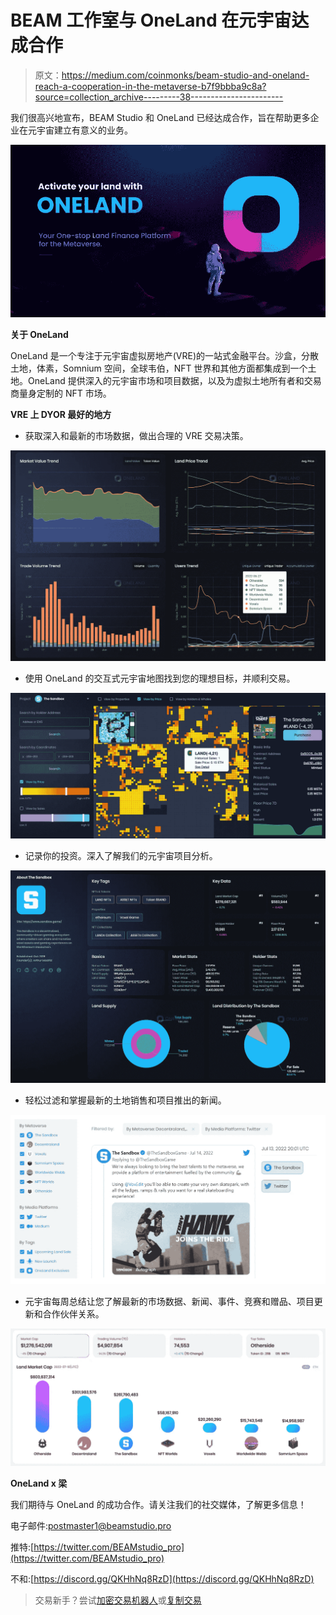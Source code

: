 # BEAM 工作室与 OneLand 在元宇宙达成合作

> 原文：<https://medium.com/coinmonks/beam-studio-and-oneland-reach-a-cooperation-in-the-metaverse-b7f9bbba9c8a?source=collection_archive---------38----------------------->

我们很高兴地宣布，BEAM Studio 和 OneLand 已经达成合作，旨在帮助更多企业在元宇宙建立有意义的业务。

![](img/204788e88a75aa809afa713f43dd329e.png)

**关于 OneLand**

OneLand 是一个专注于元宇宙虚拟房地产(VRE)的一站式金融平台。沙盒，分散土地，体素，Somnium 空间，全球韦伯，NFT 世界和其他方面都集成到一个土地。OneLand 提供深入的元宇宙市场和项目数据，以及为虚拟土地所有者和交易商量身定制的 NFT 市场。

**VRE 上 DYOR 最好的地方**

*   获取深入和最新的市场数据，做出合理的 VRE 交易决策。

![](img/46573374d71e02362b16626745e21cd5.png)

*   使用 OneLand 的交互式元宇宙地图找到您的理想目标，并顺利交易。

![](img/9ecf91f5fad3532d8dffcb88624cbc6b.png)

*   记录你的投资。深入了解我们的元宇宙项目分析。

![](img/8283b13e4e3ed399714cf228e35e96cc.png)

*   轻松过滤和掌握最新的土地销售和项目推出的新闻。

![](img/43c6a0234a6b84c0bf1c847d92d902e0.png)

*   元宇宙每周总结让您了解最新的市场数据、新闻、事件、竞赛和赠品、项目更新和合作伙伴关系。

![](img/3db71abe4af5dedb127a3e792b125517.png)

**OneLand x 梁**

我们期待与 OneLand 的成功合作。请关注我们的社交媒体，了解更多信息！

电子邮件:postmaster1@beamstudio.pro

推特:[https://twitter.com/BEAMstudio_pro](https://twitter.com/BEAMstudio_pro)

不和:[https://discord.gg/QKHhNq8RzD](https://discord.gg/QKHhNq8RzD)

> 交易新手？尝试[加密交易机器人](/coinmonks/crypto-trading-bot-c2ffce8acb2a)或[复制交易](/coinmonks/top-10-crypto-copy-trading-platforms-for-beginners-d0c37c7d698c)
